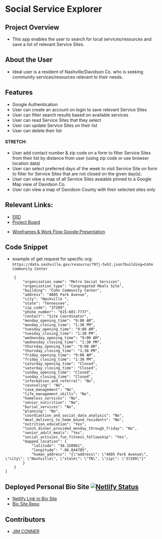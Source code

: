 # Social Service Explorer

## Project Overview
- This app enables the user to search for local services/resources and save a list of relevant Service Sites.

## About the User
- Ideal user is a resident of Nashville/Davidson Co. who is seeking community services/resources relevant to their needs. 

## Features 
- Google Authentication
- User can create an account on login to save relevant Service Sites
- User can filter search results based on available services
- User can read Service Sites that they select
- User can update Service Sites on their list
- User can delete their list
#### STRETCH:
- User add contact number & zip code on a form to filter Service Sites from their list by distance from user (using zip code or use browser location data)
- User can select preferred days of the week to visit Service Site on form to filter for Service Sites that are not closed on the given day(s).
- User can view a map of all Service Sites avaiable pinned to a Google Map view of Davidson Co.
- User can view a map of Davidson County with their selected sites only

## Relevant Links:
- [ERD](https://dbdiagram.io/d/60b66194b29a09603d178256)
- [Project Board](https://github.com/jim-conner/capstone-e14/projects/1)
<!-- - [Check out the deployed site](#your-link) -->
- [Wireframes & Work Flow Google Presentation](https://docs.google.com/presentation/d/1A5SCPPLKYg6TkFqRbmKZ4inmh-UfrmH2fbheuLv-Zm4/edit#slide=id.gdf1d490e82_0_173)

## Code Snippet
- example of get request for specific org: `https://data.nashville.gov/resource/797j-5xh2.json?building=Cohn Community Center`
```[
    {
        "organization_name": "Metro Social Services",
        "organization_type": "Congregated Meals Site",
        "building": "Cohn Community Center",
        "address": "4805 Park Avenue",
        "city": "Nashville ",
        "state": "Tennessee",
        "zip_code": "37209",
        "phone_number": "615-601-7737",
        "contact": "Site Coordinator",
        "monday_opening_time": "9:00 AM",
        "monday_closing_time": "1:30 PM",
        "tuesday_opening_time": "9:00 AM",
        "tuesday_closing_time": "1:30 PM",
        "wednesday_opening_time": "9:00 AM",
        "wednesday_closing_time": "1:30 PM",
        "thursday_opening_time": "9:00 AM",
        "thursday_closing_time": "1:30 PM",
        "friday_opening_time": "9:00 AM",
        "friday_closing_time": "1:30 PM",
        "saturday_opening_time": "Closed",
        "saturday_closing_time": "Closed",
        "sunday_opening_time": "Closed",
        "sunday_closing_time": "Closed",
        "information_and_referral": "No",
        "counseling": "No",
        "case_management": "No",
        "life_management_skills": "No",
        "homeless_services": "No",
        "senior_nutirition": "No",
        "burial_services": "No",
        "planning": "No",
        "coordiantion_and_social_data_analysis": "No",
        "meal_delivery_to_home_bound_residents": "No",
        "nutrition_education": "Yes",
        "lunch_dinner_provided_monday_through_friday": "No",
        "senior_adult_meals": "Yes",
        "social_activies_fun_fitness_fellowship": "Yes",
        "mapped_location": {
            "latitude": "36.150961",
            "longitude": "-86.844705",
            "human_address": "{\"address\": \"4805 Park Avenue\", \"city\": \"Nashville\", \"state\": \"TN\", \"zip\": \"37209\"}"
        }
    }
]
```

## Deployed Personal Bio Site [![Netlify Status](https://api.netlify.com/api/v1/badges/1b4bfa03-03a1-4e40-ab79-f85ffed56070/deploy-status)](https://app.netlify.com/sites/jim-conner/deploys)
- [Netlify Link to Bio Site](https://jim-conner.netlify.app/)
- [Bio Site Repo](https://github.com/jim-conner/personal-bio-react)

<!-- ## Video Walkthrough of APP NAME -->

<!-- ## Project Screenshots These can be inside of your project. -->
<!-- <img width="1148" alt="Your Alt" src="your-link.png"> -->
<!-- ![Alt Text Here](https://www.yourlinkhere.com) -->

## Contributors
- [JIM CONNER](https://github.com/jim-conner)

